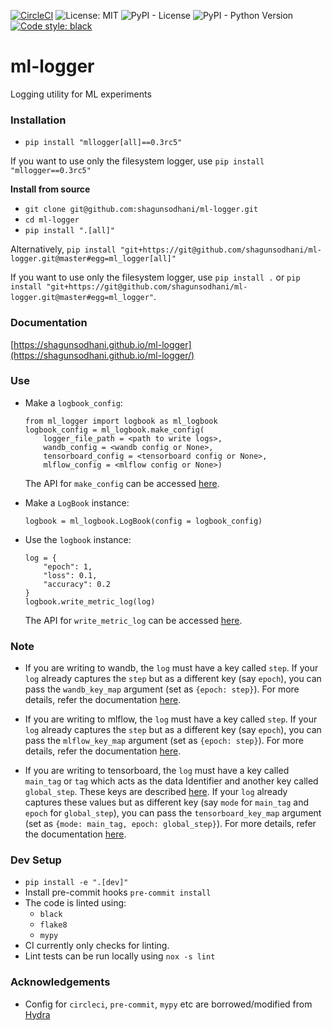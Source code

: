 [![CircleCI](https://circleci.com/gh/shagunsodhani/ml-logger.svg?style=svg)](https://circleci.com/gh/shagunsodhani/ml-logger) ![License: MIT](https://img.shields.io/badge/License-MIT-green.svg)
![PyPI - License](https://img.shields.io/pypi/l/mllogger)
![PyPI - Python Version](https://img.shields.io/pypi/pyversions/mllogger)
[![Code style: black](https://img.shields.io/badge/code%20style-black-000000.svg)](https://github.com/psf/black)

# ml-logger
Logging utility for ML experiments

### Installation

* `pip install "mllogger[all]==0.3rc5"`

If you want to use only the filesystem logger, use `pip install "mllogger==0.3rc5"`

**Install from source**

* `git clone git@github.com:shagunsodhani/ml-logger.git`
* `cd ml-logger`
* `pip install ".[all]"`

Alternatively, `pip install "git+https://git@github.com/shagunsodhani/ml-logger.git@master#egg=ml_logger[all]"`

If you want to use only the filesystem logger, use `pip install .` or `pip install "git+https://git@github.com/shagunsodhani/ml-logger.git@master#egg=ml_logger"`.

### Documentation

[https://shagunsodhani.github.io/ml-logger](https://shagunsodhani.github.io/ml-logger/)

### Use

* Make a `logbook_config`:

    ```
    from ml_logger import logbook as ml_logbook
    logbook_config = ml_logbook.make_config(
        logger_file_path = <path to write logs>,
        wandb_config = <wandb config or None>,
        tensorboard_config = <tensorboard config or None>,
        mlflow_config = <mlflow config or None>)
    ```

    The API for `make_config` can be accessed [here](https://shagunsodhani.com/ml-logger/ml_logger.html?highlight=logbook%20make_config#ml_logger.logbook.make_config).

* Make a `LogBook` instance:

    ```
    logbook = ml_logbook.LogBook(config = logbook_config)
    ```

* Use the `logbook` instance:

    ```
    log = {
        "epoch": 1,
        "loss": 0.1,
        "accuracy": 0.2
    }
    logbook.write_metric_log(log)
    ```
    The API for `write_metric_log` can be accessed [here](https://shagunsodhani.com/ml-logger/ml_logger.html?highlight=write_metric_log#ml_logger.logbook.LogBook.write_metric_log).

### Note

* If you are writing to wandb, the `log` must have a key called `step`. If your `log` already captures the `step` but as a different key (say `epoch`), you can pass the `wandb_key_map` argument (set as `{epoch: step}`). For more details, refer the documentation [here](https://shagunsodhani.com/ml-logger/ml_logger.html?highlight=make_config#ml_logger.logbook.make_config).

* If you are writing to mlflow, the `log` must have a key called `step`. If your `log` already captures the `step` but as a different key (say `epoch`), you can pass the `mlflow_key_map` argument (set as `{epoch: step}`). For more details, refer the documentation [here](https://shagunsodhani.com/ml-logger/ml_logger.html?highlight=make_config#ml_logger.logbook.make_config).

* If you are writing to tensorboard, the `log` must have a key called `main_tag` or `tag` which acts as the data Identifier and another key called `global_step`. These keys are described [here](https://tensorboardx.readthedocs.io/en/latest/tensorboard.html#tensorboardX.SummaryWriter.add_scalars). If your `log` already captures these values but as different key (say `mode` for `main_tag` and `epoch` for `global_step`), you can pass the `tensorboard_key_map` argument (set as `{mode: main_tag, epoch: global_step}`). For more details, refer the documentation [here](https://shagunsodhani.com/ml-logger/ml_logger.html?highlight=make_config#ml_logger.logbook.make_config).


### Dev Setup

* `pip install -e ".[dev]"`
* Install pre-commit hooks `pre-commit install`
* The code is linted using:
    * `black`
    * `flake8`
    * `mypy`
* CI currently only checks for linting. 
* Lint tests can be run locally using `nox -s lint`

### Acknowledgements

* Config for `circleci`, `pre-commit`, `mypy` etc are borrowed/modified from [Hydra](https://github.com/facebookresearch/hydra)
